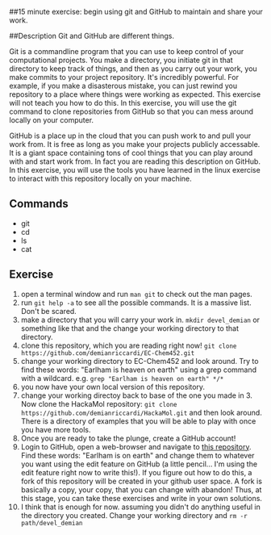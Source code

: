 ##15 minute exercise: begin using git and GitHub to maintain and share your work. 

##Description
Git and GitHub are different things.  

Git is a commandline program that you can use to keep control of your computational projects.  You make a directory, you initiate git in that directory to keep track of things, and then as you carry out your work, you make commits to your project repository.  It's incredibly powerful.  For example, if you make a disasterous mistake, you can just rewind you repository to a place where things were working as expected.  This exercise will not teach you how to do this.  In this exercise, you will use the git command to clone repositories from GitHub so that you can mess around locally on your computer.  

GitHub is a place up in the cloud that you can push work to and pull your work from.  It is free as long as you make your projects publicly accessable.  It is a giant space containing tons of cool things that you can play around with and start work from.  In fact you are reading this description on GitHub.  In this exercise, you will use the tools you have learned in the linux exercise to interact with this repository locally on your machine.  

## Commands
 * git 
 * cd
 * ls
 * cat

## Exercise
  1. open a terminal window and run `man git` to check out the man pages.
  2. run `git help -a` to see all the possible commands.  It is a massive list.  Don't be scared.
  3. make a directory that you will carry your work in.  `mkdir devel_demian` or something like that and the change your working directory to that directory.
  4. clone this repository, which you are reading right now! `git clone https://github.com/demianriccardi/EC-Chem452.git`
  5. change your working directory to EC-Chem452 and look around.  Try to find these words: "Earlham is heaven on earth"
using a grep command with a wildcard.  e.g. `grep "Earlham is heaven on earth" */*`
  6. you now have your own local version of this repository.  
  7. change your working directoy back to base of the one you made in 3.  Now clone the HackaMol repository: `git clone https://github.com/demianriccardi/HackaMol.git` and then look around.  There is a directory of examples that you will be able to play with once you have more tools.
  8. Once you are ready to take the plunge, create a GitHub account!
  9. Login to GitHub, open a web-browser and navigate to [this repository](https://github.com/demianriccardi/EC-Chem452).  Find these words: "Earlham is on earth" and change them to whatever you want using the edit feature on GitHub (a little pencil... I'm using the edit feature right now to write this!).  If you figure out how to do this, a fork of this repository will be created in your github user space.  A fork is basically a copy, your copy, that you can change with abandon!  Thus, at this stage, you can take these exercises and write in your own solutions.   
  10. I think that is enough for now.  assuming you didn't do anything useful in the directory you created.  Change your working directory and `rm -r path/devel_demian` 
